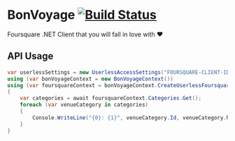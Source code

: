 # BonVoyage [![Build Status](https://travis-ci.org/tugberkugurlu/BonVoyage.svg?branch=master)](https://travis-ci.org/tugberkugurlu/BonVoyage)

Foursquare .NET Client that you will fall in love with  ❤️

## API Usage

```csharp
var userlessSettings = new UserlessAccessSettings("FOURSQUARE-CLIENT-ID", "FOURSQUARE-CLIENT-SECRET");
using (var bonVoyageContext = new BonVoyageContext())
using (var foursquareContext = bonVoyageContext.CreateUserlessFoursquareContext(userlessSettings))
{
    var categories = await foursquareContext.Categories.Get();
    foreach (var venueCategory in categories)
    {
        Console.WriteLine("{0}: {1}", venueCategory.Id, venueCategory.Name);
    }
}
```